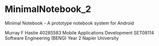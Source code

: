 # MinimalNotebook_2

Minimal Notebook - A prototype notebook system for Android

Murray F Hastie
40285583
Mobile Applications Development SET08114
Software Engineering (BENG) Year 2
Napier University